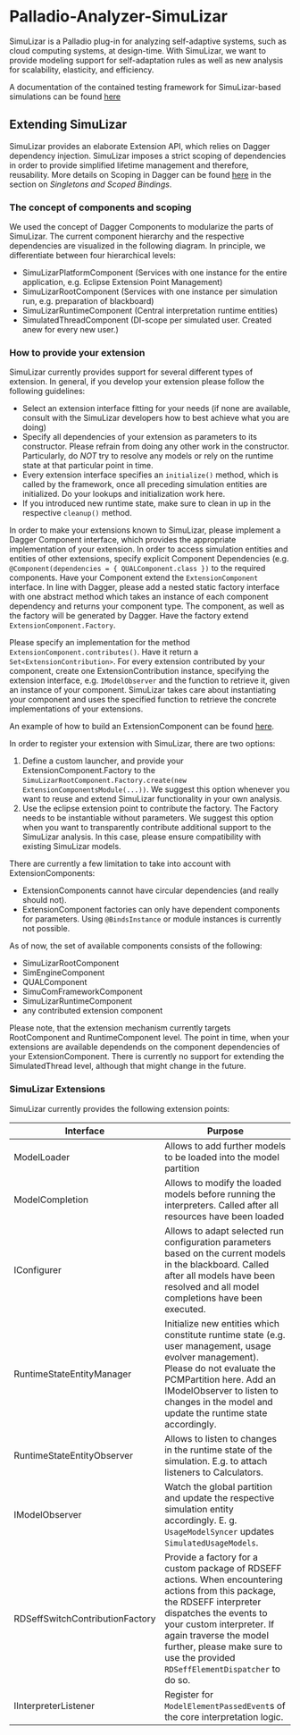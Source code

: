# Palladio-Analyzer-SimuLizar
SimuLizar is a Palladio plug-in for analyzing self-adaptive systems, such as cloud computing systems, at design-time. With SimuLizar, we want to provide modeling support for self-adaptation rules as well as new analysis for scalability, elasticity, and efficiency.

A documentation of the contained testing framework for SimuLizar-based simulations can be found [here](bundles/org.palladiosimulator.simulizar.test.commons/README.md)

## Extending SimuLizar
SimuLizar provides an elaborate Extension API, which relies on Dagger dependency injection. SimuLizar imposes a strict scoping of dependencies in order to provide simplified lifetime management and therefore, reusability. More details on Scoping in Dagger can be found [here](https://dagger.dev/dev-guide/) in the section on *Singletons and Scoped Bindings*.

### The concept of components and scoping
We used the concept of Dagger Components to modularize the parts of SimuLizar. The current component hierarchy and the respective dependencies are visualized in the following diagram. In principle, we differentiate between four hierarchical levels:

* SimuLizarPlatformComponent (Services with one instance for the entire application, e.g. Eclipse Extension Point Management)
* SimuLizarRootComponent (Services with one instance per simulation run, e.g. preparation of blackboard)
* SimuLizarRuntimeComponent (Central interpretation runtime entities)
* SimulatedThreadComponent (DI-scope per simulated user. Created anew for every new user.)

### How to provide your extension
SimuLizar currently provides support for several different types of extension. In general, if you develop your extension please follow the following guidelines:

* Select an extension interface fitting for your needs (if none are available, consult with the SimuLizar developers how to best achieve what you are doing)
* Specify all dependencies of your extension as parameters to its constructor. Please refrain from doing any other work in the constructor. Particularly, do *NOT* try to resolve any models or rely on the runtime state at that particular point in time.
* Every extension interface specifies an `initialize()` method, which is called by the framework, once all preceding simulation entities are initialized. Do your lookups and initialization work here.
* If you introduced new runtime state, make sure to clean in up in the respective `cleanup()` method.

In order to make your extensions known to SimuLizar, please implement a Dagger Component interface, which provides the appropriate implementation of your extension. In order to access simulation entities and entities of other extensions, specify explicit Component Dependencies (e.g. `@Component(dependencies = { QUALComponent.class })` to the required components. Have your Component extend the `ExtensionComponent` interface. In line with Dagger, please add a nested static factory interface with one abstract method which takes an instance of each component dependency and returns your component type. The component, as well as the factory will be generated by Dagger. Have the factory extend `ExtensionComponent.Factory`.

Please specify an implementation for the method `ExtensionComponent.contributes()`. Have it return a `Set<ExtensionContribution>`. For every extension contributed by your component, create one ExtensionContribution instance, specifying the extension interface, e.g. `IModelObserver` and the function to retrieve it, given an instance of your component. SimuLizar takes care about instantiating your component and uses the specified function to retrieve the concrete implementations of your extensions.

An example of how to build an ExtensionComponent can be found [here](bundles/org.palladiosimulator.simulizar.elasticity/src/org/palladiosimulator/simulizar/elasticity/di/components/ElasticityRuntimeExtensionComponent.java).

In order to register your extension with SimuLizar, there are two options:

1) Define a custom launcher, and provide your ExtensionComponent.Factory to the `SimuLizarRootComponent.Factory.create(new ExtensionComponentsModule(...))`. We suggest this option whenever you want to reuse and extend SimuLizar functionality in your own analysis.
2) Use the eclipse extension point to contribute the factory. The Factory needs to be instantiable without parameters. We suggest this option when you want to transparently contribute additional support to the SimuLizar analysis. In this case, please ensure compatibility with existing SimuLizar models.

There are currently a few limitation to take into account with ExtensionComponents:
* ExtensionComponents cannot have circular dependencies (and really should not).
* ExtensionComponent factories can only have dependent components for parameters. Using `@BindsInstance` or module instances is currently not possible.

As of now, the set of available components consists of the following:

* SimuLizarRootComponent
* SimEngineComponent
* QUALComponent
* SimuComFrameworkComponent
* SimuLizarRuntimeComponent
* any contributed extension component

Please note, that the extension mechanism currently targets RootComponent and RuntimeComponent level. The point in time, when your extensions are available dependends on the component dependencies of your ExtensionComponent. There is currently no support for extending the SimulatedThread level, although that might change in the future.

### SimuLizar Extensions
SimuLizar currently provides the following extension points:

| Interface | Purpose 
|-----------|---------
| ModelLoader | Allows to add further models to be loaded into the model partition
| ModelCompletion | Allows to modify the loaded models before running the interpreters. Called after all resources have been loaded
| IConfigurer | Allows to adapt selected run configuration parameters based on the current models in the blackboard. Called after all models have been resolved and all model completions have been executed. 
| RuntimeStateEntityManager | Initialize new entities which constitute runtime state (e.g. user management, usage evolver management). Please do not evaluate the PCMPartition here. Add an IModelObserver to listen to changes in the model and update the runtime state accordingly.
| RuntimeStateEntityObserver | Allows to listen to changes in the runtime state of the simulation. E.g. to attach listeners to Calculators.
| IModelObserver | Watch the global partition and update the respective simulation entity accordingly. E. g. `UsageModelSyncer` updates `SimulatedUsageModels`.
| RDSeffSwitchContributionFactory | Provide a factory for a custom package of RDSEFF actions. When encountering actions from this package, the RDSEFF interpreter dispatches the events to your custom interpreter. If again traverse the model further, please make sure to use the provided `RDSeffElementDispatcher` to do so.
| IInterpreterListener | Register for `ModelElementPassedEvent`s of the core interpretation logic.


